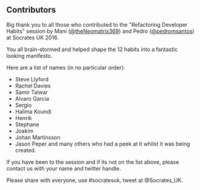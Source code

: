 ## Contributors

Big thank you to all those who contributed to the "Refactoring Developer Habits" session by Mani ([@theNeomatrix369](http://twitter.com/theNeomatrix369)) and Pedro ([@pedromsantos](http://twitter.com/pedromsantos)) at Socrates UK 2016.

You all brain-stormed and helped shape the 12 habits into a fantastic looking manifesto.

Here are a list of names (in no particular order):

- Steve Llyford
- Rachel Davies
- Samir Talwar
- Alvaro Garcia
- Sergio 
- Halima Koundi
- Henrik
- Stephane
- Joakim
- Johan Martinsson
- Jason Peper
and many others who had a peek at it whilst it was being created.
  
If you have been to the session and if its not on the list above, please contact us with your name and twitter handle.

Please share with everyone, use #socratesuk, tweet at @Socrates_UK.
